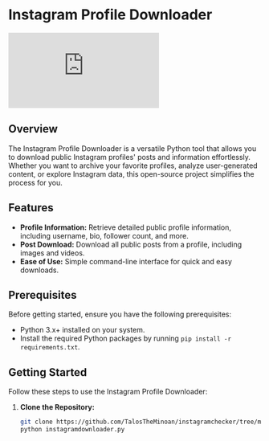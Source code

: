 # Instagram Profile Downloader


![GitHub license](https://github.com/TalosTheMinoan/instagramchecker/blob/main/licence.md)



## Overview

The Instagram Profile Downloader is a versatile Python tool that allows you to download public Instagram profiles' posts and information effortlessly. Whether you want to archive your favorite profiles, analyze user-generated content, or explore Instagram data, this open-source project simplifies the process for you.

## Features

- **Profile Information:** Retrieve detailed public profile information, including username, bio, follower count, and more.
- **Post Download:** Download all public posts from a profile, including images and videos.
- **Ease of Use:** Simple command-line interface for quick and easy downloads.

## Prerequisites

Before getting started, ensure you have the following prerequisites:

- Python 3.x+ installed on your system.
- Install the required Python packages by running `pip install -r requirements.txt`.

## Getting Started

Follow these steps to use the Instagram Profile Downloader:

1. **Clone the Repository:**

   ```bash
   git clone https://github.com/TalosTheMinoan/instagramchecker/tree/main
   python instagramdownloader.py
